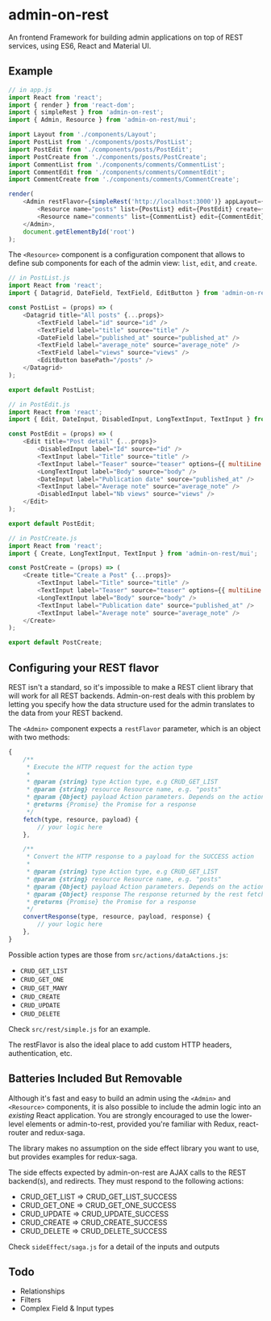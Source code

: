 # admin-on-rest

An frontend Framework for building admin applications on top of REST services, using ES6, React and Material UI.

## Example

```js
// in app.js
import React from 'react';
import { render } from 'react-dom';
import { simpleRest } from 'admin-on-rest';
import { Admin, Resource } from 'admin-on-rest/mui';

import Layout from './components/Layout';
import PostList from './components/posts/PostList';
import PostEdit from './components/posts/PostEdit';
import PostCreate from './components/posts/PostCreate';
import CommentList from './components/comments/CommentList';
import CommentEdit from './components/comments/CommentEdit';
import CommentCreate from './components/comments/CommentCreate';

render(
    <Admin restFlavor={simpleRest('http://localhost:3000')} appLayout={Layout}>
        <Resource name="posts" list={PostList} edit={PostEdit} create={PostCreate} />
        <Resource name="comments" list={CommentList} edit={CommentEdit} create={CommentCreate} />
    </Admin>,
    document.getElementById('root')
);
```

The `<Resource>` component is a configuration component that allows to define sub components for each of the admin view: `list`, `edit`, and `create`.

```js
// in PostList.js
import React from 'react';
import { Datagrid, DateField, TextField, EditButton } from 'admin-on-rest/mui';

const PostList = (props) => (
    <Datagrid title="All posts" {...props}>
        <TextField label="id" source="id" />
        <TextField label="title" source="title" />
        <DateField label="published_at" source="published_at" />
        <TextField label="average_note" source="average_note" />
        <TextField label="views" source="views" />
        <EditButton basePath="/posts" />
    </Datagrid>
);

export default PostList;
```

```js
// in PostEdit.js
import React from 'react';
import { Edit, DateInput, DisabledInput, LongTextInput, TextInput } from 'admin-on-rest/mui';

const PostEdit = (props) => (
    <Edit title="Post detail" {...props}>
        <DisabledInput label="Id" source="id" />
        <TextInput label="Title" source="title" />
        <TextInput label="Teaser" source="teaser" options={{ multiLine: true }} />
        <LongTextInput label="Body" source="body" />
        <DateInput label="Publication date" source="published_at" />
        <TextInput label="Average note" source="average_note" />
        <DisabledInput label="Nb views" source="views" />
    </Edit>
);

export default PostEdit;
```

```js
// in PostCreate.js
import React from 'react';
import { Create, LongTextInput, TextInput } from 'admin-on-rest/mui';

const PostCreate = (props) => (
    <Create title="Create a Post" {...props}>
        <TextInput label="Title" source="title" />
        <TextInput label="Teaser" source="teaser" options={{ multiLine: true }} />
        <LongTextInput label="Body" source="body" />
        <TextInput label="Publication date" source="published_at" />
        <TextInput label="Average note" source="average_note" />
    </Create>
);

export default PostCreate;
```

## Configuring your REST flavor

REST isn't a standard, so it's impossible to make a REST client library that will work for all REST backends. Admin-on-rest deals with this problem by letting you specify how the data structure used for the admin translates to the data from your REST backend.

The `<Admin>` component expects a `restFlavor` parameter, which is an object with two methods:

```js
{
    /**
     * Execute the HTTP request for the action type
     *
     * @param {string} type Action type, e.g CRUD_GET_LIST
     * @param {string} resource Resource name, e.g. "posts"
     * @param {Object} payload Action parameters. Depends on the action type, see src/actions/dataActions.js for details
     * @returns {Promise} the Promise for a response
     */
    fetch(type, resource, payload) {
        // your logic here
    },

    /**
     * Convert the HTTP response to a payload for the SUCCESS action
     *
     * @param {string} type Action type, e.g CRUD_GET_LIST
     * @param {string} resource Resource name, e.g. "posts"
     * @param {Object} payload Action parameters. Depends on the action type, see src/actions/dataActions.js for details
     * @param {Object} response The response returned by the rest fetch() promise
     * @returns {Promise} the Promise for a response
     */
    convertResponse(type, resource, payload, response) {
        // your logic here
    },
}
```

Possible action types are those from `src/actions/dataActions.js`:

* `CRUD_GET_LIST`
* `CRUD_GET_ONE`
* `CRUD_GET_MANY`
* `CRUD_CREATE`
* `CRUD_UPDATE`
* `CRUD_DELETE`

Check `src/rest/simple.js` for an example.

The restFlavor is also the ideal place to add custom HTTP headers, authentication, etc.

## Batteries Included But Removable

Although it's fast and easy to build an admin using the `<Admin>` and `<Resource>` components, it is also possible to include the admin logic into an *existing* React application. You are strongly encouraged to use the lower-level elements or admin-to-rest, provided you're familiar with Redux, react-router and redux-saga.

The library makes no assumption on the side effect library you want to use, but provides examples for redux-saga.

The side effects expected by admin-on-rest are AJAX calls to the REST backend(s), and redirects. They must respond to the following actions:

* CRUD_GET_LIST => CRUD_GET_LIST_SUCCESS
* CRUD_GET_ONE => CRUD_GET_ONE_SUCCESS
* CRUD_UPDATE => CRUD_UPDATE_SUCCESS
* CRUD_CREATE => CRUD_CREATE_SUCCESS
* CRUD_DELETE => CRUD_DELETE_SUCCESS

Check `sideEffect/saga.js` for a detail of the inputs and outputs

## Todo

* Relationships
* Filters
* Complex Field & Input types

